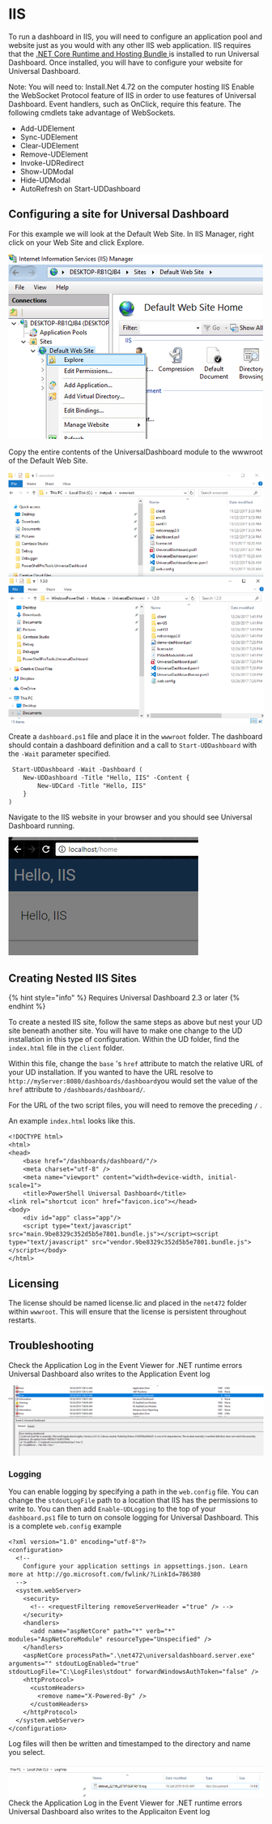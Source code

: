 # IIS

To run a dashboard in IIS, you will need to configure an application pool and website just as you would with any other IIS web application. IIS requires that the [.NET Core Runtime and Hosting Bundle ](https://www.microsoft.com/net/download/thank-you/dotnet-runtime-2.1.5-windows-hosting-bundle-installer)is installed to run Universal Dashboard. Once installed, you will have to configure your website for Universal Dashboard.

Note: You will need to: Install.Net 4.72 on the computer hosting IIS Enable the WebSocket Protocol feature of IIS in order to use features of Universal Dashboard. Event handlers, such as OnClick, require this feature. The following cmdlets take advantage of WebSockets.

* Add-UDElement
* Sync-UDElement
* Clear-UDElement
* Remove-UDElement
* Invoke-UDRedirect
* Show-UDModal
* Hide-UDModal
* AutoRefresh on Start-UDDashboard

## Configuring a site for Universal Dashboard

For this example we will look at the Default Web Site. In IIS Manager, right click on your Web Site and click Explore.

![](../../.gitbook/assets/explore-iis.png)

Copy the entire contents of the UniversalDashboard module to the wwwroot of the Default Web Site.

![](../../.gitbook/assets/copy-iis.png)

Create a `dashboard.ps1` file and place it in the `wwwroot` folder. The dashboard should contain a dashboard definition and a call to `Start-UDDashboard` with the `-Wait` parameter specified.

```text
 Start-UDDashboard -Wait -Dashboard (
    New-UDDashboard -Title "Hello, IIS" -Content {
        New-UDCard -Title "Hello, IIS"
    }
)
```

Navigate to the IIS website in your browser and you should see Universal Dashboard running.

![](../../.gitbook/assets/iis-running.png)

## Creating Nested IIS Sites

{% hint style="info" %}
Requires Universal Dashboard 2.3 or later
{% endhint %}

To create a nested IIS site, follow the same steps as above but nest your UD site beneath another site. You will have to make one change to the UD installation in this type of configuration. Within the UD folder, find the `index.html` file in the `client` folder.

Within this file, change the `base` 's `href` attribute to match the relative URL of your UD installation. If you wanted to have the URL resolve to `http://myServer:8080/dashboards/dashboard`you would set the value of the `href` attribute to `/dashboards/dashboard/`.

For the URL of the two script files, you will need to remove the preceding `/` .

An example `index.html` looks like this.

```text
<!DOCTYPE html>
<html>
<head>
    <base href="/dashboards/dashboard/"/>
    <meta charset="utf-8" />
    <meta name="viewport" content="width=device-width, initial-scale=1">
    <title>PowerShell Universal Dashboard</title>
<link rel="shortcut icon" href="favicon.ico"></head>
<body>
    <div id="app" class="app"/>
    <script type="text/javascript" src="main.9be8329c352d5b5e7801.bundle.js"></script><script type="text/javascript" src="vendor.9be8329c352d5b5e7801.bundle.js"></script></body>
</html>
```

## Licensing

The license should be named license.lic and placed in the `net472` folder within `wwwroot`. This will ensure that the license is persistent throughout restarts.

## Troubleshooting

Check the Application Log in the Event Viewer for .NET runtime errors Universal Dashboard also writes to the Application Event log

![Error when starting dashboard in IIS](../../.gitbook/assets/image%20%2841%29.png)

### Logging

You can enable logging by specifying a path in the `web.config` file. You can change the `stdoutLogFile` path to a location that IIS has the permissions to write to. You can then add `Enable-UDLogging` to the top of your `dashboard.ps1` file to turn on console logging for Universal Dashboard. This is a complete `web.config` example

```text
<?xml version="1.0" encoding="utf-8"?>
<configuration>
  <!--
    Configure your application settings in appsettings.json. Learn more at http://go.microsoft.com/fwlink/?LinkId=786380
  -->
  <system.webServer>
    <security>
      <!-- <requestFiltering removeServerHeader ="true" /> -->
    </security>
    <handlers>
      <add name="aspNetCore" path="*" verb="*" modules="AspNetCoreModule" resourceType="Unspecified" />
    </handlers>
    <aspNetCore processPath=".\net472\universaldashboard.server.exe" arguments="" stdoutLogEnabled="true" stdoutLogFile="C:\LogFiles\stdout" forwardWindowsAuthToken="false" />
    <httpProtocol>
      <customHeaders>
        <remove name="X-Powered-By" />
      </customHeaders>
    </httpProtocol>  
  </system.webServer>
</configuration>

```

Log files will then be written and timestamped to the directory and name you select. 

![](../../.gitbook/assets/image%20%289%29.png)
Check the Application Log in the Event Viewer for .NET runtime errors Universal Dashboard also writes to the Applicaiton Event log

